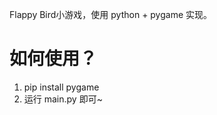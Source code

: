 Flappy Bird小游戏，使用 python + pygame 实现。

# 如何使用？

1. pip install pygame
2. 运行 main.py 即可~

[](./readme/flappy%20bird.png)
[](./readme/flappy%20bird.png)
